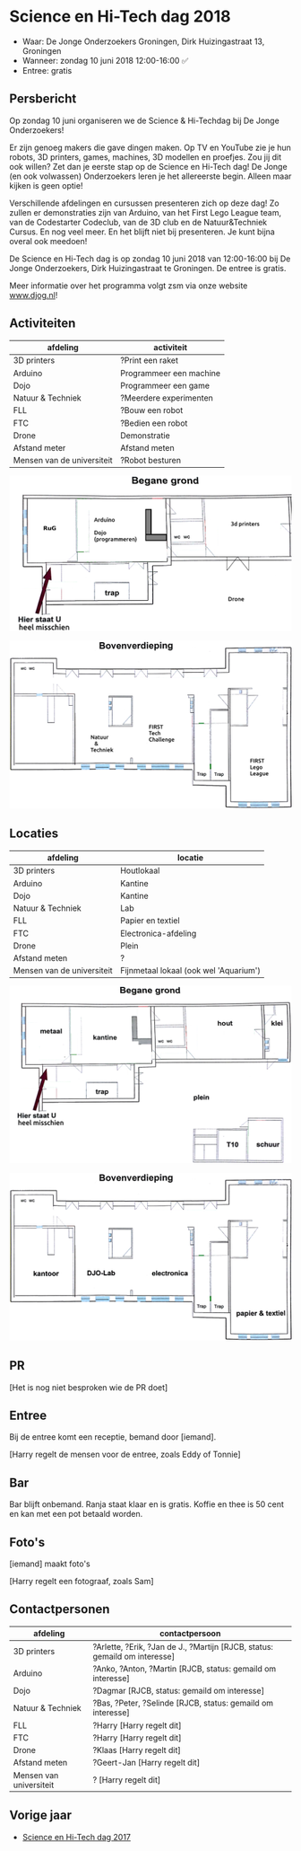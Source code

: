 # Science en Hi-Tech dag 2018

 * Waar: De Jonge Onderzoekers Groningen, Dirk Huizingastraat 13, Groningen
 * Wanneer: zondag 10 juni 2018 12:00-16:00  :white_check_mark:
 * Entree: gratis

## Persbericht

Op zondag 10 juni organiseren we de Science & Hi-Techdag bij De Jonge Onderzoekers!

Er zijn genoeg makers die gave dingen maken. Op TV en YouTube zie je hun robots, 3D printers, games, machines, 3D modellen en proefjes. Zou jij dit ook willen? Zet dan je eerste stap op de Science en Hi-Tech dag! De Jonge (en ook volwassen) Onderzoekers leren je het allereerste begin. Alleen maar kijken is geen optie!

Verschillende afdelingen en cursussen presenteren zich op deze dag! Zo zullen er demonstraties zijn van Arduino, van het First Lego League team, van de Codestarter Codeclub, van de 3D club en de Natuur&Techniek Cursus. En nog veel meer. En het blijft niet bij presenteren. Je kunt bijna overal ook meedoen! 

De Science en Hi-Tech dag is op zondag 10 juni 2018 van 12:00-16:00 bij De Jonge Onderzoekers, Dirk Huizingastraat te Groningen. De entree is gratis.

Meer informatie over het programma volgt zsm via onze website www.djog.nl!

## Activiteiten

afdeling|activiteit
---|---
3D printers|?Print een raket
Arduino|Programmeer een machine
Dojo|Programmeer een game
Natuur & Techniek|?Meerdere experimenten
FLL|?Bouw een robot
FTC|?Bedien een robot
Drone|Demonstratie
Afstand meter|Afstand meten
Mensen van de universiteit|?Robot besturen

![Activiteiten begane grond](begane_grond_activiteiten.png)

![Activiteiten boven](boven_activiteiten.png)

## Locaties

afdeling|locatie
---|---
3D printers|Houtlokaal
Arduino|Kantine
Dojo|Kantine
Natuur & Techniek|Lab
FLL|Papier en textiel
FTC|Electronica-afdeling
Drone|Plein
Afstand meten|?
Mensen van de universiteit|Fijnmetaal lokaal (ook wel 'Aquarium')

![Activiteiten begane grond](begane_grond.png)

![Activiteiten boven](boven.png)

## PR

[Het is nog niet besproken wie de PR doet]

## Entree

Bij de entree komt een receptie, bemand door [iemand].

[Harry regelt de mensen voor de entree, zoals Eddy of Tonnie]

## Bar

Bar blijft onbemand.
Ranja staat klaar en is gratis.
Koffie en thee is 50 cent en kan met een pot betaald worden.

## Foto's

[iemand] maakt foto's

[Harry regelt een fotograaf, zoals Sam]

## Contactpersonen

afdeling|contactpersoon
---|---
3D printers|?Arlette, ?Erik, ?Jan de J., ?Martijn [RJCB, status: gemaild om interesse]
Arduino|?Anko, ?Anton, ?Martin [RJCB, status: gemaild om interesse]
Dojo|?Dagmar [RJCB, status: gemaild om interesse]
Natuur & Techniek|?Bas, ?Peter, ?Selinde  [RJCB, status: gemaild om interesse]
FLL|?Harry [Harry regelt dit]
FTC|?Harry [Harry regelt dit]
Drone|?Klaas [Harry regelt dit]
Afstand meten|?Geert-Jan [Harry regelt dit]
Mensen van universiteit|? [Harry regelt dit]

## Vorige jaar

 * [Science en Hi-Tech dag 2017](https://github.com/richelbilderbeek/science_en_hi-tech_dag_2017)

